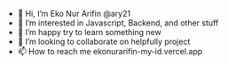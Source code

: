 - 👋 Hi, I’m Eko Nur Arifin @ary21
- 👀 I’m interested in Javascript, Backend, and other stuff
- 🌱 I’m happy try to learn something new
- 💞️ I’m looking to collaborate on helpfully project
- 📫 How to reach me ekonurarifin-my-id.vercel.app

<!---
ary21/ary21 is a ✨ special ✨ repository because its `README.md` (this file) appears on your GitHub profile.
You can click the Preview link to take a look at your changes.
--->
